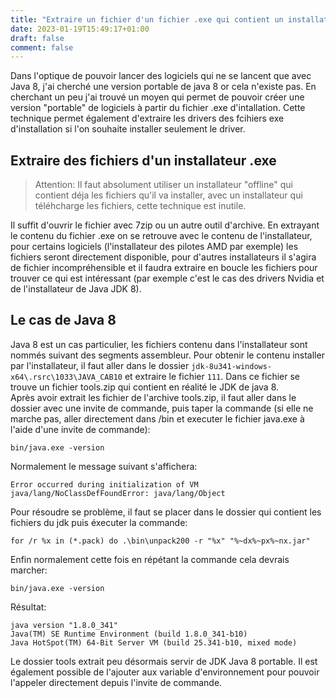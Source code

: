 ```yaml
---
title: "Extraire un fichier d'un fichier .exe qui contient un installateur et créer un jdk java 8 portable"
date: 2023-01-19T15:49:17+01:00
draft: false
comment: false
---
```


Dans l'optique de pouvoir lancer des logiciels qui ne se lancent que avec Java 8, j'ai cherché une version portable de java 8 or cela n'existe pas. En cherchant un peu j'ai trouvé un moyen qui permet de pouvoir créer une version "portable" de logiciels à partir du fichier .exe d'intallation. Cette technique permet également d'extraire les drivers des fcihiers exe d'installation si l'on souhaite installer seulement le driver.

## Extraire des fichiers d'un installateur .exe

> Attention: Il faut absolument utiliser un installateur "offline" qui contient déja les fichiers qu'il va installer, avec un installateur qui téléhcharge les fichiers, cette technique est inutile.

Il suffit d'ouvrir le fichier avec 7zip ou un autre outil d'archive. En extrayant le contenu du fichier .exe on se retrouve avec le contenu de l'installateur, pour certains logiciels (l'installateur des pilotes AMD par exemple) les fichiers seront directement disponible, pour d'autres installateurs il s'agira de fichier incompréhensible et il faudra extraire en boucle les fichiers pour trouver ce qui est intéressant (par exemple c'est le cas des drivers Nvidia et de l'installateur de Java JDK 8).  

## Le cas de Java 8

Java 8 est un cas particulier, les fichiers contenu dans l'installateur sont nommés suivant des segments assembleur. Pour obtenir le contenu installer par l'installateur, il faut aller dans le dossier ``` jdk-8u341-windows-x64\.rsrc\1033\JAVA_CAB10 ``` et extraire le fichier ``` 111 ```. Dans ce fichier se trouve un fichier tools.zip qui contient en réalité le JDK de java 8.  
Après avoir extrait les fichier de l'archive tools.zip, il faut aller dans le dossier avec une invite de commande, puis taper la commande (si elle ne marche pas, aller directement dans /bin et executer le fichier java.exe à l'aide d'une invite de commande):  
```batch
bin/java.exe -version
```
Normalement le message suivant s'affichera:
```
Error occurred during initialization of VM
java/lang/NoClassDefFoundError: java/lang/Object
```

Pour résoudre se problème, il faut se placer dans le dossier qui contient les fichiers du jdk puis éxecuter la commande:
```batch
for /r %x in (*.pack) do .\bin\unpack200 -r "%x" "%~dx%~px%~nx.jar"
```

Enfin normalement cette fois en répétant la commande cela devrais marcher:
```batch
bin/java.exe -version
```
Résultat:
```
java version "1.8.0_341"
Java(TM) SE Runtime Environment (build 1.8.0_341-b10)
Java HotSpot(TM) 64-Bit Server VM (build 25.341-b10, mixed mode)
```

Le dossier tools extrait peu désormais servir de JDK Java 8 portable. Il est également possible de l'ajouter aux variable d'environnement pour pouvoir l'appeler directement depuis l'invite de commande.